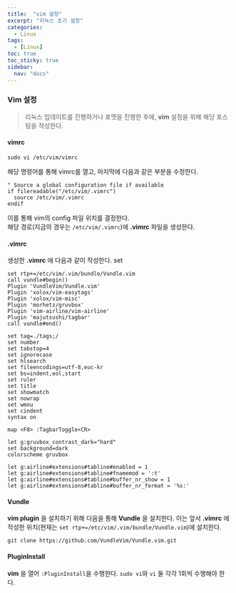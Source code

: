 ```yaml
---
title:  "vim 설정"
excerpt: "리눅스 초기 설정"
categories:
  - Linux
tags:
  - [Linux]
toc: true
toc_sticky: true
sidebar: 
  nav: "docs"
---
```


### Vim 설정

> 리눅스 업데이트를 진행하거나 포멧을 진행한 후에, __vim__ 설정을 위해 해당 포스팅을 작성한다.


#### vimrc
```
sudo vi /etc/vim/vimrc
```
해당 명령어를 통해 vimrc를 열고, 마지막에 다음과 같은 부분을 수정한다.
```
" Source a global configuration file if available
if filereadable("/etc/vim/.vimrc")
  source /etc/vim/.vimrc
endif
```
이를 통해 vim의 config 파일 위치를 결정한다.  
해당 경로(지금의 경우는 `/etc/vim/.vimrc`)에 __.vimrc__ 파일을 생성한다.

#### .vimrc
생성한 __.vimrc__ 에 다음과 같이 작성한다.
set 
```
set rtp+=/etc/vim/.vim/bundle/Vundle.vim  
call vundle#begin()
Plugin 'VundleVim/Vundle.vim' 
Plugin 'xolox/vim-easytags'
Plugin 'xolox/vim-misc'
Plugin 'morhetz/gruvbox'
Plugin 'vim-airline/vim-airline'
Plugin 'majutsushi/tagbar'
call vundle#end()

set tag=./tags;/ 
set number
set tabstop=4
set ignorecase
set hlsearch
set fileencodings=utf-8,euc-kr
set bs=indent,eol,start
set ruler
set title
set showmatch
set nowrap
set wmnu
set cindent
syntax on

map <F8> :TagbarToggle<CR>

let g:gruvbox_contrast_dark="hard"
set background=dark
colorscheme gruvbox

let g:airline#extensions#tabline#enabled = 1
let g:airline#extensions#tabline#fnamemod = ':t'
let g:airline#extensions#tabline#buffer_nr_show = 1
let g:airline#extensions#tabline#buffer_nr_format = '%s:'
```

#### Vundle
__vim plugin__ 을 설치하기 위해 다음을 통해 __Vundle__ 을 설치한다. 이는 앞서 __.vimrc__ 에 작성한 위치(현재는 `set rtp+=/etc/vim/.vim/bundle/Vundle.vim`)에 설치한다.
```
git clone https://github.com/VundleVim/Vundle.vim.git
```

#### PluginInstall
__vim__ 을 열어 `:PluginInstall`을 수행한다. `sudo vi`와 `vi` 둘 각각 1회씩 수행해야 한다.
